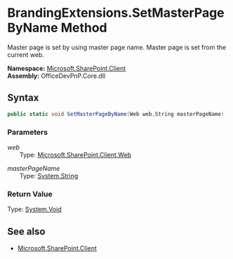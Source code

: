 # BrandingExtensions.SetMasterPageByName Method  
Master page is set by using master page name. Master page is set from the current web.  

**Namespace:** [Microsoft.SharePoint.Client](Microsoft.SharePoint.Client.md)  
**Assembly:** OfficeDevPnP.Core.dll  
## Syntax
```C#
public static void SetMasterPageByName(Web web,String masterPageName)
```
### Parameters
*web*  
&emsp;&emsp;Type: [Microsoft.SharePoint.Client.Web](Microsoft.SharePoint.Client.Web.md) 
&emsp;&emsp;  
  
*masterPageName*  
&emsp;&emsp;Type: [System.String](System.String.md) 
&emsp;&emsp;  
  
### Return Value
Type: [System.Void](System.Void.md  
)
## See also
- [Microsoft.SharePoint.Client](Microsoft.SharePoint.Client.md)

